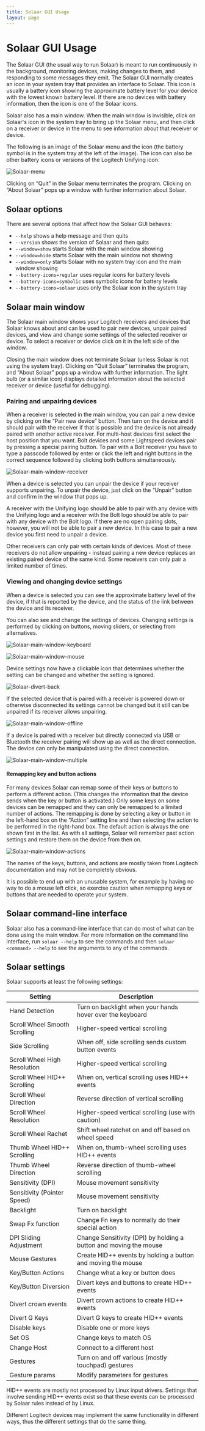 ```yaml
---
title: Solaar GUI Usage
layout: page
---
```


# Solaar GUI Usage

The Solaar GUI (the usual way to run Solaar) is meant to run continuously in the background,
monitoring devices, making changes to them, and responding to some messages they emit.
The Solaar GUI normally creates an icon in your system tray that provides an interface
to Solaar.  This icon is
usually a battery icon showing the approximate battery level for your device
with the lowest known battery level. If there are no devices with battery information,
then the icon is one of the Solaar icons.

Solaar also has a main window.  When the main window is invisible,
click on Solaar's icon in the system tray to bring up the Solaar menu, and then
click on a receiver or device in the menu to see information about
that receiver or device.

The following is an image of the Solaar menu and the icon (the battery
symbol is in the system tray at the left of the image). The icon can
also be other battery icons or versions of the Logitech Unifying icon.

![Solaar-menu](screenshots/Solaar-menu.png)

Clicking on “Quit” in the Solaar menu terminates the program.
Clicking on “About Solaar” pops up a window with further information about Solaar.

## Solaar options

There are several options that affect how the Solaar GUI behaves:

* `--help` shows a help message and then quits
* `--version` shows the version of Solaar and then quits
* `--window=show` starts Solaar with the main window showing
* `--window=hide` starts Solaar with the main window not showing
* `--window=only` starts Solaar with no system tray icon and the main window showing
* `--battery-icons=regular` uses regular icons for battery levels
* `--battery-icons=symbolic` uses symbolic icons for battery levels
* `--battery-icons=solaar` uses only the Solaar icon in the system tray

## Solaar main window

The Solaar main window shows your Logitech receivers and devices that Solaar
knows about and can be used to pair new devices, unpair paired devices, and
view and change some settings of the selected receiver or device.
To select a receiver or device click on it in the left side of the window.

Closing the main window does not terminate Solaar (unless Solaar is not using the system tray).
Clicking on “Quit Solaar” terminates the program, and “About Solaar” pops up a window with further information.
The light bulb (or a similar icon) displays detailed information
about the selected receiver or device (useful for debugging).

### Pairing and unpairing devices

When a receiver is selected in the main window, you can pair a new device by
clicking on the “Pair new device” button.
Then turn on the device and it should pair with the receiver if that is possible
and the device is not already paired with another active receiver.
For multi-host devices first select the host position that you want.
Bolt devices and some Lightspeed devices pair by pressing a special pairing button.
To pair with a Bolt receiver you have to type a passcode followed by enter
or click the left and right buttons in the correct sequence followed by
clicking both buttons simultaneously.

![Solaar-main-window-receiver](screenshots/Solaar-main-window-receiver.png)

When a device is selected you can unpair the device if your receiver supports
unpairing. To unpair the device, just click on the “Unpair” button and
confirm in the window that pops up.

A receiver with the Unifying logo should be able to pair with any device
with the Unifying logo
and a receiver with the Bolt logo should be able to pair with any device
with the Bolt logo.
If there are no open pairing slots, however, you will
not be able to pair a new device. In this case to pair a new device you
first need to unpair a device.

Other receivers can only pair with certain kinds of devices.
Most of these receivers do not allow unpairing - instead
pairing a new device replaces an existing paired device of the same kind.
Some receivers can only pair a limited number of times.

### Viewing and changing device settings

When a device is selected you can see the approximate battery level of the
device, if that is reported by the device, and the status of the link
between the device and its receiver.

You can also see and change the settings of devices.
Changing settings is performed by clicking on buttons,
moving sliders, or selecting from alternatives.

![Solaar-main-window-keyboard](screenshots/Solaar-main-window-keyboard.png)

![Solaar-main-window-mouse](screenshots/Solaar-main-window-mouse.png)

Device settings now have a clickable icon that determines whether the
setting can be changed and whether the setting is ignored.

![Solaar-divert-back](screenshots/Solaar-main-window-back-divert.png)

If the selected device that is paired with a receiver is powered down or
otherwise disconnected its settings cannot be changed
but it still can be unpaired if its receiver allows unpairing.

![Solaar-main-window-offline](screenshots/Solaar-main-window-offline.png)

If a device is paired with a receiver but directly connected via USB or Bluetooth
the receiver pairing will show up as well as the direct connection.
The device can only be manipulated using the direct connection.

![Solaar-main-window-multiple](screenshots/Solaar-main-window-multiple.png)

#### Remapping key and button actions

For many devices Solaar can remap some of their keys or buttons to
perform a different action. (This changes the information that the
device sends when the key or button is activated.) Only some keys on some
devices can be remapped and they can only be remapped to a limited
number of actions. The remapping is done by selecting a key
or button in the left-hand box on the “Action” setting line and then
selecting the action to be performed in the right-hand box. The default
action is always the one shown first in the list. As with all settings,
Solaar will remember past action settings and restore them on the device
from then on.

![Solaar-main-window-actions](screenshots/Solaar-main-window-button-actions.png)

The names of the keys, buttons, and actions are mostly taken from Logitech
documentation and may not be completely obvious.

It is possible to end up with an unusable system, for example by having no
way to do a mouse left click, so exercise caution when remapping keys or
buttons that are needed to operate your system.

## Solaar command-line interface

Solaar also has a command-line interface that can do most of what can be
done using the main window. For more information on the
command line interface, run `solaar --help` to see the commands and
then `solaar <command> --help` to see the arguments to any of the commands.

## Solaar settings

Solaar supports at least the following settings:

Setting                          | Description
---------------------------------|------------
Hand Detection			 | Turn on backlight when your hands hover over the keyboard
Scroll Wheel Smooth Scrolling	 | Higher-speed vertical scrolling
Side Scrolling	    		 | When off, side scrolling sends custom button events
Scroll Wheel High Resolution	 | Higher-speed vertical scrolling
Scroll Wheel HID++ Scrolling	 | When on, vertical scrolling uses HID++ events
Scroll Wheel Direction		 | Reverse direction of vertical scrolling
Scroll Wheel Resolution		 | Higher-speed vertical scrolling (use with caution)
Scroll Wheel Rachet		 | Shift wheel ratchet on and off based on wheel speed
Thumb Wheel HID++ Scrolling	 | When on, thumb-wheel scrolling uses HID++ events
Thumb Wheel Direction		 | Reverse direction of thumb-wheel scrolling
Sensitivity (DPI)		 | Mouse movement sensitivity
Sensitivity (Pointer Speed)	 | Mouse movement sensitivity
Backlight   			 | Turn on backlight
Swap Fx function		 | Change Fn keys to normally do their special action
DPI Sliding Adjustment		 | Change Sensitivity (DPI) by holding a button and moving the mouse
Mouse Gestures			 | Create HID++ events by holding a button and moving the mouse
Key/Button Actions   		 | Change what a key or button does
Key/Button Diversion		 | Divert keys and buttons to create HID++ events
Divert crown events		 | Divert crown actions to create HID++ events
Divert G Keys			 | Divert G keys to create HID++ events
Disable keys			 | Disable one or more keys
Set OS				 | Change keys to match OS
Change Host			 | Connect to a different host
Gestures			 | Turn on and off various (mostly touchpad) gestures
Gesture params			 | Modify parameters for gestures

HID++ events are mostly not processed by Linux input drivers.
Settings that involve sending HID++ events exist so that these events can be
processed by Solaar rules instead of by Linux.

Different Logitech devices may implement the same functionality in different ways,
thus the different settings that do the same thing.

